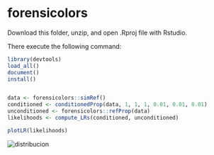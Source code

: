 # forensicolors
Download this folder, unzip, and open .Rproj file with Rstudio.

There execute the following command:

```r
library(devtools)
load_all()
document()
install()


data <- forensicolors::simRef()
conditioned <- conditionedProp(data, 1, 1, 1, 0.01, 0.01, 0.01) 
unconditioned <- forensicolors::refProp(data)
likelihoods <- compute_LRs(conditioned, unconditioned) 

plotLR(likelihoods)
```

![distribucion](https://github.com/MarsicoFL/forensicolors/assets/55600771/fbbd340e-5a11-4249-a477-d37f47f0b539)
